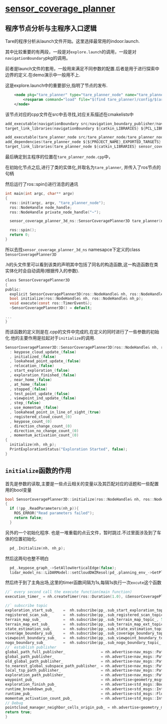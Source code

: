 # [sensor_coverage_planner](https://github.com/shu1ong/gitblog/issues/25)

## 程序节点分析与主程序入口逻辑

Tare的程序分析从launch文件开始。这里选择最常用的indoor.launch.

其中比较重要的有两段，一段是对`explore.launch`的调用，一段是对`navigationBoundary`pkg的调用。

前者是launch文件的套用，一般用来满足不同参数的配置.后者是用于进行探索中边界的定义.在demo演示中一般用不上.

这是explore.launch中的重要部分,指明了节点的发布.
```xml
    <node pkg="tare_planner" type="tare_planner_node" name="tare_planner_node" output="screen" ns="sensor_coverage_planner">
        <rosparam command="load" file="$(find tare_planner)/config/$(arg scenario).yaml" />
    </node>
```

该节点对应的cpp文件在src中去寻找,对应关系描述在cmakelists中
```c
add_executable(navigationBoundary src/navigation_boundary_publisher/navigationBoundary.cpp)
target_link_libraries(navigationBoundary ${catkin_LIBRARIES} ${PCL_LIBRARIES})

add_executable(tare_planner_node src/tare_planner_node/tare_planner_node.cpp)
add_dependencies(tare_planner_node ${${PROJECT_NAME}_EXPORTED_TARGETS} ${catkin_EXPORTED_TARGETS} )
target_link_libraries(tare_planner_node ${catkin_LIBRARIES} sensor_coverage_planner_ground)
```
最后确定到主程序的位置在`tare_planner_node.cpp`中，

在初始化节点之后,进行了类的实体化,并取名为`tare_planner`, 并传入了ros节点的句柄

然后运行了ros::spin()进行消息的通讯

```c
int main(int argc, char** argv)
{
  ros::init(argc, argv, "tare_planner_node");
  ros::NodeHandle node_handle;
  ros::NodeHandle private_node_handle("~");

  sensor_coverage_planner_3d_ns::SensorCoveragePlanner3D tare_planner(node_handle, private_node_handle);

  ros::spin();
  return 0;
}
```
所以去找`sensor_coverage_planner_3d_ns` namesapce下定义的class `SensorCoveragePlanner3D`

.h的头文件里可以看到该类的声明其中包括了同名的构造函数,这一构造函数在类实体化时会自动调用(根据传入的参数).
```c
class SensorCoveragePlanner3D
{
public:
  explicit SensorCoveragePlanner3D(ros::NodeHandle& nh, ros::NodeHandle& nh_p);
  bool initialize(ros::NodeHandle& nh, ros::NodeHandle& nh_p);
  void execute(const ros::TimerEvent&);
  ~SensorCoveragePlanner3D() = default;

...
}
```
而该函数的定义则是在.cpp的文件中完成的,在定义的同时进行了一些参数的初始化.他的主要作用是拉起对于`initialize`的调用.

```c
SensorCoveragePlanner3D::SensorCoveragePlanner3D(ros::NodeHandle& nh, ros::NodeHandle& nh_p)
  : keypose_cloud_update_(false)
  , initialized_(false)
  , lookahead_point_update_(false)
  , relocation_(false)
  , start_exploration_(false)
  , exploration_finished_(false)
  , near_home_(false)
  , at_home_(false)
  , stopped_(false)
  , test_point_update_(false)
  , viewpoint_ind_update_(false)
  , step_(false)
  , use_momentum_(false)
  , lookahead_point_in_line_of_sight_(true)
  , registered_cloud_count_(0)
  , keypose_count_(0)
  , direction_change_count_(0)
  , direction_no_change_count_(0)
  , momentum_activation_count_(0)
{
  initialize(nh, nh_p);
  PrintExplorationStatus("Exploration Started", false);
}
```
## `initialize`函数的作用

首先是参数的读取,主要是一些点云相关的变量以及其匹配对应的话题和一些配置用的bool变量
```c
bool SensorCoveragePlanner3D::initialize(ros::NodeHandle& nh, ros::NodeHandle& nh_p)
{
  if (!pp_.ReadParameters(nh_p)){
    ROS_ERROR("Read parameters failed");
    return false;
  }
```
另外的一个初始化程序. 也是一堆重载的点云文件，暂时跳过.不过里面涉及到了车体的位置初始化.
```c
  pd_.Initialize(nh, nh_p);

```
然后这两句也整不明白
```c
  pd_.keypose_graph_->SetAllowVerticalEdge(false);
  lidar_model_ns::LiDARModel::setCloudDWZResol(pd_.planning_env_->GetPlannerCloudResolution());
  ```
  
  然后终于到了主角出场,这里的timer函数间隔为1s,每隔1s执行一次`excute`这个函数
  ```c
  //` every second call the execute function(main function) 
  execution_timer_ = nh.createTimer(ros::Duration(1.0), &SensorCoveragePlanner3D::execute, this);
  ```
  
  ```c
  //` subscribe topic
  exploration_start_sub_    =  nh.subscribe(pp_.sub_start_exploration_topic_, 5, &SensorCoveragePlanner3D::ExplorationStartCallback, this); //` no publisher
  registered_scan_sub_      =  nh.subscribe(pp_.sub_registered_scan_topic_, 5, &SensorCoveragePlanner3D::RegisteredScanCallback, this);
  terrain_map_sub_          =  nh.subscribe(pp_.sub_terrain_map_topic_, 5, &SensorCoveragePlanner3D::TerrainMapCallback, this);
  terrain_map_ext_sub_      =  nh.subscribe(pp_.sub_terrain_map_ext_topic_, 5, &SensorCoveragePlanner3D::TerrainMapExtCallback, this);
  state_estimation_sub_     =  nh.subscribe(pp_.sub_state_estimation_topic_, 5, &SensorCoveragePlanner3D::StateEstimationCallback, this);
  coverage_boundary_sub_    =  nh.subscribe(pp_.sub_coverage_boundary_topic_, 1, &SensorCoveragePlanner3D::CoverageBoundaryCallback, this);
  viewpoint_boundary_sub_   =  nh.subscribe(pp_.sub_viewpoint_boundary_topic_, 1, &SensorCoveragePlanner3D::ViewPointBoundaryCallback, this);
  nogo_boundary_sub_        =  nh.subscribe(pp_.sub_nogo_boundary_topic_, 1, &SensorCoveragePlanner3D::NogoBoundaryCallback, this);
  //` establish publisher
  global_path_full_publisher_                = nh.advertise<nav_msgs::Path>("global_path_full", 1);
  global_path_publisher_                     = nh.advertise<nav_msgs::Path>("global_path", 1);
  old_global_path_publisher_                 = nh.advertise<nav_msgs::Path>("old_global_path", 1);
  to_nearest_global_subspace_path_publisher_ = nh.advertise<nav_msgs::Path>("to_nearest_global_subspace_path", 1);
  local_tsp_path_publisher_                  = nh.advertise<nav_msgs::Path>("local_path", 1);
  exploration_path_publisher_                = nh.advertise<nav_msgs::Path>("exploration_path", 1);
  waypoint_pub_                              = nh.advertise<geometry_msgs::PointStamped>(pp_.pub_waypoint_topic_, 2);
  exploration_finish_pub_                    = nh.advertise<std_msgs::Bool>(pp_.pub_exploration_finish_topic_, 2);
  runtime_breakdown_pub_                     = nh.advertise<std_msgs::Int32MultiArray>(pp_.pub_runtime_breakdown_topic_, 2);
  runtime_pub_                               = nh.advertise<std_msgs::Float32>(pp_.pub_runtime_topic_, 2);
  momentum_activation_count_pub_             = nh.advertise<std_msgs::Int32>(pp_.pub_momentum_activation_count_topic_, 2);
  // Debug
  pointcloud_manager_neighbor_cells_origin_pub_ = nh.advertise<geometry_msgs::PointStamped>("pointcloud_manager_neighbor_cells_origin", 1);
  return true;
}

```



